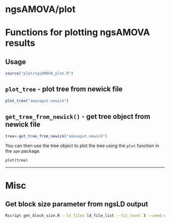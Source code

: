 # ngsAMOVA/plot
# Functions for plotting ngsAMOVA results

## Usage

```R
source("plot/ngsAMOVA_plot.R")
```

## `plot_tree` - plot tree from newick file

```R
plot_tree("amovaput.newick")
```

## `get_tree_from_newick()` - get tree object from newick file

```R
tree<-get_tree_from_newick("amovaput.newick")
```

You can then use the tree object to plot the tree using the `plot` function in the `ape` package.

```R
plot(tree)
```

___


# Misc
## Get block size parameter from ngsLD output

```sh
Rscript get_block_size.R --ld_files ld_file_list --fit_level 3 --seed 42 --decay_threshold 99
```
